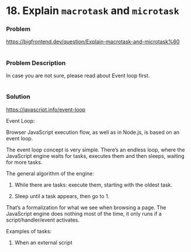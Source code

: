 # 18. Explain `macrotask` and `microtask`

### Problem

https://bigfrontend.dev/question/Explain-macrotask-and-microtask%60

#

### Problem Description

In case you are not sure, please read about Event loop first.

#

### Solution

https://javascript.info/event-loop

Event Loop:

Browser JavaScript execution flow, as well as in Node.js, is based on an event loop.

The event loop concept is very simple. There’s an endless loop, where the JavaScript engine waits for tasks, executes them and then sleeps, waiting for more tasks.

The general algorithm of the engine:

1. While there are tasks:
   execute them, starting with the oldest task.

2. Sleep until a task appears, then go to 1.

That’s a formalization for what we see when browsing a page. The JavaScript engine does nothing most of the time, it only runs if a script/handler/event activates.

Examples of tasks:

1. When an external script <script src="..."> loads, the task is to execute it.
2. When a user moves their mouse, the task is to dispatch mousemove event and execute handlers.
3. When the time is due for a scheduled setTimeout, the task is to run its callback.
4. …and so on.

It may happen that a task comes while the engine is busy, then it’s enqueued.

The tasks form a queue, so-called “macrotask queue” (v8 term):

Two more details:

1. Rendering never happens while the engine executes a task. It doesn’t matter if the task takes a long time. Changes to the DOM are painted only after the task is complete.

2. If a task takes too long, the browser can’t do other tasks, such as processing user events. So after a time, it raises an alert like “Page Unresponsive”, suggesting killing the task with the whole page. That happens when there are a lot of complex calculations or a programming error leading to an infinite loop.

Macrotasks and Microtasks:

Along with macrotasks, described in this chapter, there are microtasks, mentioned in the chapter Microtasks.

https://javascript.info/microtask-queue

Microtasks come solely from our code. They are usually created by promises: an execution of .then/catch/finally handler becomes a microtask. Microtasks are used “under the cover” of await as well, as it’s another form of promise handling.

Microtasks Summary:

A more detailed event loop algorithm (though still simplified compared to the specification):

1. Dequeue and run the oldest task from the macrotask queue (e.g. “script”).
2. Execute all microtasks:
   While the microtask queue is not empty:
   Dequeue and run the oldest microtask.
3. Render changes if any.
4. If the macrotask queue is empty, wait till a macrotask appears.
5. Go to step 1.

https://html.spec.whatwg.org/multipage/webappapis.html#event-loop-processing-model
